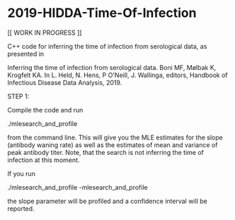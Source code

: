 # 2019-HIDDA-Time-Of-Infection

[[ WORK IN PROGRESS ]]

C++ code for inferring the time of infection from serological data, as presented in 

   Inferring the time of infection from serological data.
   Boni MF, Mølbak K, Krogfelt KA.
   In L. Held, N. Hens, P O'Neill, J. Wallinga, editors, Handbook of Infectious Disease Data Analysis, 2019.

STEP 1:

Compile the code and run

   ./mlesearch_and_profile 
   
from the command line.  This will give you the MLE estimates for the slope (antibody waning rate) as well as the estimates of mean and variance of peak antibody titer.  Note, that the search is not inferring the time of infection at this moment.

If you run

   ./mlesearch_and_profile -mlesearch_and_profile
   
the slope parameter will be profiled and a confidence interval will be reported.
